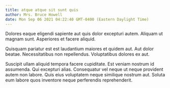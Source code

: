 ```yaml
---
title: atque atque sit sunt quis
author: Mrs. Bruce Howell
date: Mon Sep 06 2021 04:22:40 GMT-0400 (Eastern Daylight Time)
---
```

Dolores eaque eligendi sapiente aut quis dolor excepturi autem. Aliquam ut magnam sunt. Asperiores et facere aliquid.

 Quisquam pariatur est est laudantium maiores et quidem aut. Aut dolor beatae. Necessitatibus non repellendus. Voluptatibus dolores ex aut.

 Suscipit ullam aliquid tempora facere cupiditate. Est veniam nostrum id assumenda. Qui excepturi alias. Consequatur vel neque ut neque provident autem non labore. Quis eius voluptatem neque similique nostrum aut. Soluta eum labore quos inventore neque perferendis reprehenderit.
